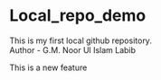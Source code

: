 # Local_repo_demo
This is my first local github repository.
<br>
Author - G.M. Noor Ul Islam Labib
<p>This is a new feature<p>